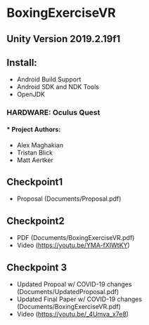 # BoxingExerciseVR
## **Unity Version 2019.2.19f1**
## Install: 
   * Android Build Support
   * Android SDK and NDK Tools
   * OpenJDK
   
### HARDWARE: Oculus Quest
#### * Project Authors:
  * Alex Maghakian
  * Tristan Blick
  * Matt Aertker

## Checkpoint1
* Proposal (Documents/Proposal.pdf)

## Checkpoint2
* PDF (Documents/BoxingExerciseVR.pdf)
* Video (https://youtu.be/YMA-fXIWtKY)

## Checkpoint 3
* Updated Propoal w/ COVID-19 changes (Documents/UpdatedProposal.pdf)
* Updated Final Paper w/ COVID-19 changes (Documents/BoxingExerciseVR.pdf)
* Video (https://youtu.be/_4Umva_x7e8)
